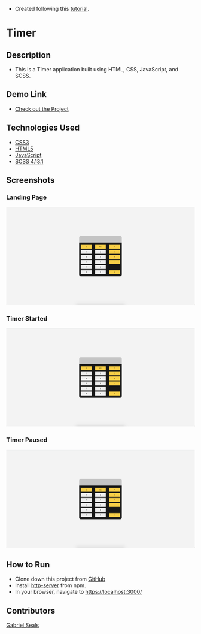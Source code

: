 * Created following this [tutorial](https://youtu.be/Kfr0XwW4g-o).

# Timer

## Description

* This is a Timer application built using HTML, CSS, JavaScript, and SCSS.

## Demo Link

* [Check out the Project](https://timer-bace6.firebaseapp.com)

## Technologies Used

* [CSS3](https://www.w3.org/Style/CSS/Overview.en.html)
* [HTML5](https://html.spec.whatwg.org/multipage/)
* [JavaScript](https://www.javascript.com/)
* [SCSS 4.13.1](https://sass-lang.com/)

## Screenshots

### Landing Page
![Landing Page](https://raw.githubusercontent.com/gseals/Day2Calculator/master/screenshots/LandingPage.png)

### Timer Started
![Landing Page](https://raw.githubusercontent.com/gseals/Day2Calculator/master/screenshots/LandingPage.png)

### Timer Paused
![Landing Page](https://raw.githubusercontent.com/gseals/Day2Calculator/master/screenshots/LandingPage.png)

## How to Run

* Clone down this project from [GitHub](https://github.com/gseals/Day1Timer)
* Install [http-server](https://www.npmjs.com/package/http-server) from npm.
* In your browser, navigate to [https://localhost:3000/](https://localhost:3000/)

## Contributors

[Gabriel Seals](https://github.com/gseals)